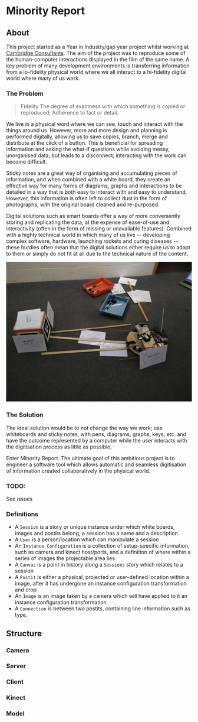 # Minority Report

## About

This project started as a Year in Industry/gap year project whilst working at [Cambridge Consultants](http://www.cambridgeconsultants.com/). The aim of the project was to reproduce some of the human-computer interactions displayed in the film of the same name. A key problem of many development environments is transferring information from a lo-fidelity physical world where we all interact to a hi-fidelity digital world where many of us work.

### The Problem

> Fidelity
> The degree of exactness with which something is copied or reproduced; Adherence to fact or detail.

We live in a physical word where we can see, touch and interact with the things around us. However, more and more design and planning is performed digitally, allowing us to save copies, branch, merge and distribute at the click of a button. This is beneficial for spreading information and asking the what-if questions while avoiding messy, unorganised data, but leads to a disconnect; interacting with the work can become difficult.

Sticky notes are a great way of organising and accumulating pieces of information, and when combined with a white board, they create an effective way for many forms of diagrams, graphs and interactions to be detailed in a way that is both easy to interact with and easy to understand. However, this information is often left to collect dust in the form of photographs, with the original board cleaned and re-purposed.

Digital solutions such as smart boards offer a way of more conveniently storing and replicating the data, at the expense of ease-of-use and interactivity (often in the form of missing or unavailable features). Combined with a highly technical world in which many of us live -- developing complex software, hardware, launching rockets and curing diseases -- these hurdles often mean that the digital solutions either require us to adapt to them or simply do not fit at all due to the technical nature of the content.

![Visualising the digital world](https://github.com/njdart/Minority-Report/raw/master/docs/res/understandingDigitalWorld.jpg)
 
### The Solution

The ideal solution would be to not change the way we work; use whiteboards and sticky notes, with pens, diagrams, graphs, keys, etc. and have the outcome represented by a computer while the user interacts with the digitisation process as little as possible.

Enter Minority Report. The ultimate goal of this ambitious project is to engineer a software tool which allows automatic and seamless digitisation of information created collaboratively in the physical world.

### TODO:

See issues
 
### Definitions

- A ```Session``` is a story or unique instance under which white boards, images and postits belong, a session has a name and a description
- A ```User``` is a person/location which can manipulate a session
- An ```Instance Configuration``` is a collection of setup-specific information, such as camera and kinect host/ports, and a definition of where within a series of images the projectable area lies
- A ```Canvas``` is a point in history along a ```Sessions``` story which relates to a session
- A ```Postit``` is either a physical, projected or user-defined location within a image, after it has undergone an instance configuration transformation and crop
- An ```Image``` is an image taken by a camera which will have applied to it an instance configuration transformation 
- A ```Connection``` is between two postits, containing line information such as type.
 
## Structure

### Camera

### Server

### Client

### Kinect

### Model

